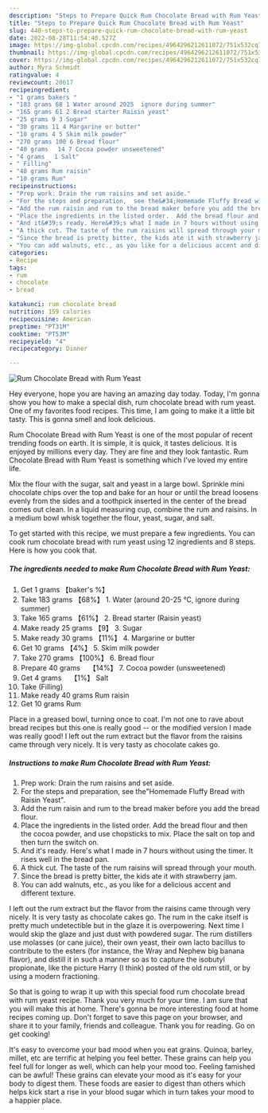 ```yaml
---
description: "Steps to Prepare Quick Rum Chocolate Bread with Rum Yeast"
title: "Steps to Prepare Quick Rum Chocolate Bread with Rum Yeast"
slug: 440-steps-to-prepare-quick-rum-chocolate-bread-with-rum-yeast
date: 2022-08-28T11:54:40.527Z
image: https://img-global.cpcdn.com/recipes/4964296212611072/751x532cq70/rum-chocolate-bread-with-rum-yeast-recipe-main-photo.jpg
thumbnail: https://img-global.cpcdn.com/recipes/4964296212611072/751x532cq70/rum-chocolate-bread-with-rum-yeast-recipe-main-photo.jpg
cover: https://img-global.cpcdn.com/recipes/4964296212611072/751x532cq70/rum-chocolate-bread-with-rum-yeast-recipe-main-photo.jpg
author: Myra Schmidt
ratingvalue: 4
reviewcount: 20617
recipeingredient:
- "1 grams bakers "
- "183 grams 68 1 Water around 2025  ignore during summer"
- "165 grams 61 2 Bread starter Raisin yeast"
- "25 grams 9 3 Sugar"
- "30 grams 11 4 Margarine or butter"
- "10 grams 4 5 Skim milk powder"
- "270 grams 100 6 Bread flour"
- "40 grams　 14 7 Cocoa powder unsweetened"
- "4 grams　 1 Salt"
- " Filling"
- "40 grams Rum raisin"
- "10 grams Rum"
recipeinstructions:
- "Prep work: Drain the rum raisins and set aside."
- "For the steps and preparation,  see the&#34;Homemade Fluffy Bread with Raisin Yeast&#34;."
- "Add the rum raisin and rum to the bread maker before you add the bread flour."
- "Place the ingredients in the listed order.  Add the bread flour and then the cocoa powder, and use chopsticks to mix. Place the salt on top and then turn the switch on."
- "And it&#39;s ready. Here&#39;s what I made in 7 hours without using the timer. It rises well in the bread pan."
- "A thick cut. The taste of the rum raisins will spread through your mouth."
- "Since the bread is pretty bitter, the kids ate it with strawberry jam."
- "You can add walnuts, etc., as you like for a delicious accent and different texture."
categories:
- Recipe
tags:
- rum
- chocolate
- bread

katakunci: rum chocolate bread 
nutrition: 159 calories
recipecuisine: American
preptime: "PT31M"
cooktime: "PT53M"
recipeyield: "4"
recipecategory: Dinner

---
```



![Rum Chocolate Bread with Rum Yeast](https://img-global.cpcdn.com/recipes/4964296212611072/751x532cq70/rum-chocolate-bread-with-rum-yeast-recipe-main-photo.jpg)

Hey everyone, hope you are having an amazing day today. Today, I'm gonna show you how to make a special dish, rum chocolate bread with rum yeast. One of my favorites food recipes. This time, I am going to make it a little bit tasty. This is gonna smell and look delicious.

Rum Chocolate Bread with Rum Yeast is one of the most popular of recent trending foods on earth. It is simple, it is quick, it tastes delicious. It is enjoyed by millions every day. They are fine and they look fantastic. Rum Chocolate Bread with Rum Yeast is something which I've loved my entire life.

Mix the flour with the sugar, salt and yeast in a large bowl. Sprinkle mini chocolate chips over the top and bake for an hour or until the bread loosens evenly from the sides and a toothpick inserted in the center of the bread comes out clean. In a liquid measuring cup, combine the rum and raisins. In a medium bowl whisk together the flour, yeast, sugar, and salt.


To get started with this recipe, we must prepare a few ingredients. You can cook rum chocolate bread with rum yeast using 12 ingredients and 8 steps. Here is how you cook that.

<!--inarticleads1-->

##### The ingredients needed to make Rum Chocolate Bread with Rum Yeast:

1. Get 1 grams 【baker&#39;s %】
1. Take 183 grams 【68%】 1. Water (around 20-25 ℃, ignore during summer)
1. Take 165 grams 【61%】 2. Bread starter (Raisin yeast)
1. Make ready 25 grams 【9】 3. Sugar
1. Make ready 30 grams 【11%】 4. Margarine or butter
1. Get 10 grams 【4%】 5. Skim milk powder
1. Take 270 grams 【100%】 6. Bread flour
1. Prepare 40 grams　 【14%】 7. Cocoa powder (unsweetened)
1. Get 4 grams　 【1%】 Salt
1. Take  (Filling)
1. Make ready 40 grams Rum raisin
1. Get 10 grams Rum


Place in a greased bowl, turning once to coat. I&#39;m not one to rave about bread recipes but this one is really good -- or the modified version I made was really good! I left out the rum extract but the flavor from the raisins came through very nicely. It is very tasty as chocolate cakes go. 

<!--inarticleads2-->

##### Instructions to make Rum Chocolate Bread with Rum Yeast:

1. Prep work: Drain the rum raisins and set aside.
1. For the steps and preparation,  see the&#34;Homemade Fluffy Bread with Raisin Yeast&#34;.
1. Add the rum raisin and rum to the bread maker before you add the bread flour.
1. Place the ingredients in the listed order.  Add the bread flour and then the cocoa powder, and use chopsticks to mix. Place the salt on top and then turn the switch on.
1. And it&#39;s ready. Here&#39;s what I made in 7 hours without using the timer. It rises well in the bread pan.
1. A thick cut. The taste of the rum raisins will spread through your mouth.
1. Since the bread is pretty bitter, the kids ate it with strawberry jam.
1. You can add walnuts, etc., as you like for a delicious accent and different texture.


I left out the rum extract but the flavor from the raisins came through very nicely. It is very tasty as chocolate cakes go. The rum in the cake itself is pretty much undetectible but in the glaze it is overpowering. Next time I would skip the glaze and just dust with powdered sugar. The rum distillers use molasses (or cane juice), their own yeast, their own lacto bacillus to contribute to the esters (for instance, the Wray and Nephew big banana flavor), and distill it in such a manner so as to capture the isobutyl propionate, like the picture Harry (I think) posted of the old rum still, or by using a modern fractioning. 

So that is going to wrap it up with this special food rum chocolate bread with rum yeast recipe. Thank you very much for your time. I am sure that you will make this at home. There's gonna be more interesting food at home recipes coming up. Don't forget to save this page on your browser, and share it to your family, friends and colleague. Thank you for reading. Go on get cooking!

It's easy to overcome your bad mood when you eat grains. Quinoa, barley, millet, etc are terrific at helping you feel better. These grains can help you feel full for longer as well, which can help your mood too. Feeling famished can be awful! These grains can elevate your mood as it's easy for your body to digest them. These foods are easier to digest than others which helps kick start a rise in your blood sugar which in turn takes your mood to a happier place.
